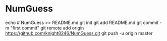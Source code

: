 # NumGuess
echo # NumGuess >> README.md
git init
git add README.md
git commit -m "first commit"
git remote add origin https://github.com/knight8246/NumGuess.git
git push -u origin master
